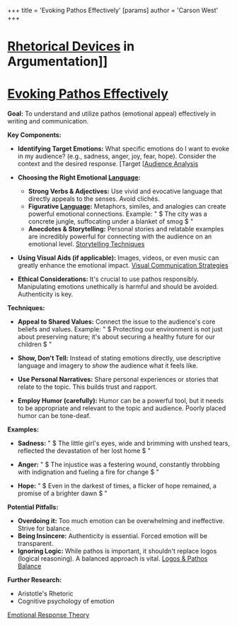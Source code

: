 +++
 title = 'Evoking Pathos Effectively'
[params]
	author = 'Carson West'
+++
# [Rhetorical Devices](./../rhetorical-devices/) in Argumentation]]
# [Evoking Pathos Effectively](./../evoking-pathos-effectively/)

**Goal:** To understand and utilize pathos (emotional appeal) effectively in writing and communication.

**Key Components:**

* **Identifying Target Emotions:**  What specific emotions do I want to evoke in my audience?  (e.g., sadness, anger, joy, fear, hope).  Consider the context and the desired response. [Target [[Audience Analysis](./../target-[[audience-analysis/)

* **Choosing the Right Emotional [Language](./../language/):**
    * **Strong Verbs & Adjectives:** Use vivid and evocative language that directly appeals to the senses.  Avoid clichés.
    * **Figurative [Language](./../language/):** Metaphors, similes, and analogies can create powerful emotional connections.  Example:  " $ The city was a concrete jungle, suffocating under a blanket of smog $ "
    * **Anecdotes & Storytelling:** Personal stories and relatable examples are incredibly powerful for connecting with the audience on an emotional level. [Storytelling Techniques](./../storytelling-techniques/)

* **Using Visual Aids (if applicable):** Images, videos, or even music can greatly enhance the emotional impact. [Visual Communication Strategies](./../visual-communication-strategies/)

* **Ethical Considerations:**  It's crucial to use pathos responsibly.  Manipulating emotions unethically is harmful and should be avoided.  Authenticity is key.

**Techniques:**

* **Appeal to Shared Values:** Connect the issue to the audience's core beliefs and values.  Example:  " $ Protecting our environment is not just about preserving nature; it's about securing a healthy future for our children $ "

* **Show, Don't Tell:** Instead of stating emotions directly, use descriptive language and imagery to *show* the audience what it feels like.

* **Use Personal Narratives:** Share personal experiences or stories that relate to the topic.  This builds trust and rapport.

* **Employ Humor (carefully):** Humor can be a powerful tool, but it needs to be appropriate and relevant to the topic and audience.  Poorly placed humor can be tone-deaf.


**Examples:**

* **Sadness:**  " $ The little girl's eyes, wide and brimming with unshed tears, reflected the devastation of her lost home $ "

* **Anger:** " $ The injustice was a festering wound, constantly throbbing with indignation and fueling a fire for change $ "

* **Hope:** " $ Even in the darkest of times, a flicker of hope remained, a promise of a brighter dawn $ "


**Potential Pitfalls:**

* **Overdoing it:** Too much emotion can be overwhelming and ineffective.  Strive for balance.
* **Being Insincere:**  Authenticity is essential.  Forced emotion will be transparent.
* **Ignoring Logic:** While pathos is important, it shouldn't replace logos (logical reasoning).  A balanced approach is vital. [Logos & Pathos Balance](./../logos-&-pathos-balance/)


**Further Research:**

* Aristotle's Rhetoric
*  Cognitive psychology of emotion

[Emotional Response Theory](./../emotional-response-theory/)
